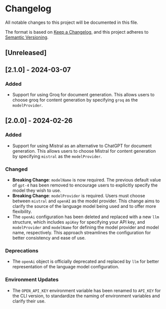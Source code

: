 # Changelog

All notable changes to this project will be documented in this file.

The format is based on [Keep a Changelog](https://keepachangelog.com/en/1.1.0/),
and this project adheres to [Semantic Versioning](https://semver.org/spec/v2.0.0.html).

## [Unreleased]

## [2.1.0] - 2024-03-07

### Added

- Support for using Groq for document generation. This allows users to choose groq for content generation by specifying `groq` as the `modelProvider`.

## [2.0.0] - 2024-02-26

### Added

- Support for using Mistral as an alternative to ChatGPT for document generation. This allows users to choose Mistral for content generation by specifying `mistral` as the `modelProvider`.

### Changed

- **Breaking Change**: `modelName` is now required. The previous default value of `gpt-4` has been removed to encourage users to explicitly specify the model they wish to use.
- **Breaking Change**: `modelProvider` is required. Users must choose between `mistral` and `openAI` as the model provider. This change aims to clarify the source of the language model being used and to offer more flexibility.
- The `openAi` configuration has been deleted and replaced with a new `llm` structure, which includes `apiKey` for specifying your API key, and `modelProvider` and `modelName` for defining the model provider and model name, respectively. This approach streamlines the configuration for better consistency and ease of use.

### Deprecations

- The `openAi` object is officially deprecated and replaced by `llm` for better representation of the language model configuration.

### Environment Updates

- The `OPEN_API_KEY` environment variable has been renamed to `API_KEY` for the CLI version, to standardize the naming of environment variables and clarify their use.

